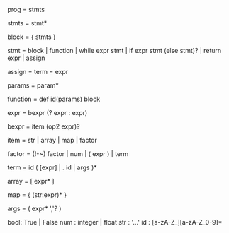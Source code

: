 prog = stmts

stmts = stmt*

block = { stmts }

stmt = block                     |
       function                  |
       while expr stmt           | 
       if expr stmt (else stmt)? |
       return expr               |
       assign

assign = term = expr

params = param*

function = def id(params) block

expr = bexpr (? expr : expr)

bexpr = item (op2 expr)?

item = str | array | map | factor

factor = (!-~) factor | num | ( expr ) | term

term = id ( [expr] | . id | args )*

array = [ expr* ]

map = { (str:expr)* }

args  = ( expr* ','? )

bool: True | False
num : integer | float
str : '...'
id  : [a-zA-Z_][a-zA-Z_0-9]*
